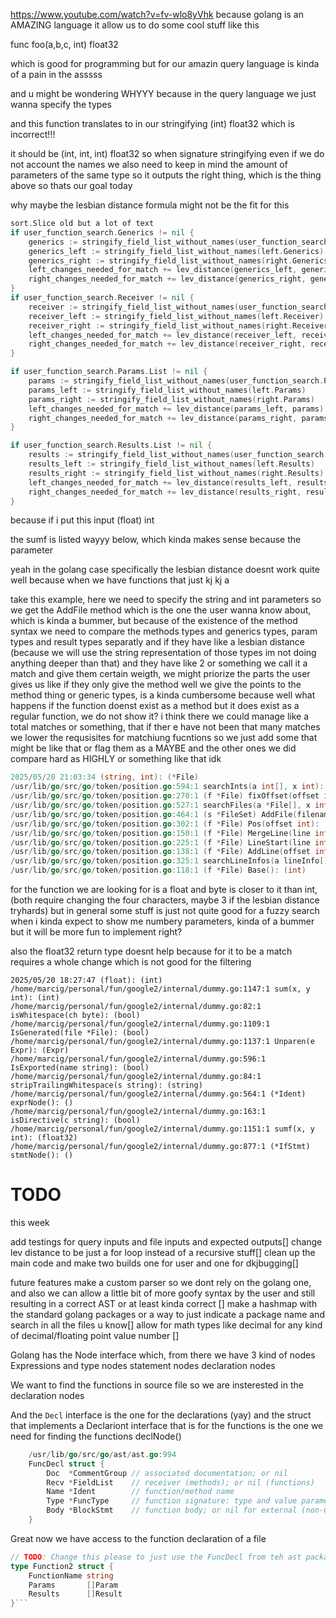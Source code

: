 https://www.youtube.com/watch?v=fv-wlo8yVhk
because golang is an AMAZING language it allow us to do some cool stuff like this

func foo(a,b,c, int) float32

which is good for programming but for our amazin query language is kinda of a pain in the asssss

and u might be wondering WHYYY
because in the query language we just wanna specify the types

and this function translates to in our stringifying
(int) float32
which is incorrect!!!

it should be 
(int, int, int) float32
so when signature stringifying even if we do not account the names we also need to keep in mind the amount of parameters of
the same type so it outputs the right thing, which is the thing above
so thats our goal today

why maybe the lesbian distance formula might not be the fit for this

```go
sort.Slice old but a lot of text
if user_function_search.Generics != nil {
	generics := stringify_field_list_without_names(user_function_search.Generics)
	generics_left := stringify_field_list_without_names(left.Generics)
	generics_right := stringify_field_list_without_names(right.Generics)
	left_changes_needed_for_match += lev_distance(generics_left, generics)
	right_changes_needed_for_match += lev_distance(generics_right, generics)
}
if user_function_search.Receiver != nil {
	receiver := stringify_field_list_without_names(user_function_search.Receiver)
	receiver_left := stringify_field_list_without_names(left.Receiver)
	receiver_right := stringify_field_list_without_names(right.Receiver)
	left_changes_needed_for_match += lev_distance(receiver_left, receiver)
	right_changes_needed_for_match += lev_distance(receiver_right, receiver)
}

if user_function_search.Params.List != nil {
	params := stringify_field_list_without_names(user_function_search.Params)
	params_left := stringify_field_list_without_names(left.Params)
	params_right := stringify_field_list_without_names(right.Params)
	left_changes_needed_for_match += lev_distance(params_left, params)
	right_changes_needed_for_match += lev_distance(params_right, params)
}

if user_function_search.Results.List != nil {
	results := stringify_field_list_without_names(user_function_search.Results)
	results_left := stringify_field_list_without_names(left.Results)
	results_right := stringify_field_list_without_names(right.Results)
	left_changes_needed_for_match += lev_distance(results_left, results)
	right_changes_needed_for_match += lev_distance(results_right, results)
}

```

because if i put this input (float) int

the sumf is listed wayyy below, which kinda makes sense because the parameter 

yeah in the golang case specifically the lesbian distance doesnt work quite well because when we have functions that just kj kj a

take this example, here we need to specify the string and int parameters so we get the AddFile method which is the one the user wanna know about, which is kinda a bummer, but because of the existence of the method syntax we need to compare the methods types and generics types, param types and result types separatly and if they have like a lesbian distance (because we will use the string representation of those types im not doing anything deeper than that) and they have like 2 or something we call it a match and give them certain weigth, we might priorize the parts the user gives us like if they only give the method well we give the points to the method thing or generic types, is a kinda cumbersome because well what happens if the function doenst exist as a method but it does exist as a regular function, we do not show it? i think there we could manage like a total matches or something, that if ther e have not been that many matches we lower the requsisites for matchiung fucntions so we just add some that might be like that or flag them as a MAYBE and the other ones we did compare hard as HIGHLY or something like that idk
```go
2025/05/20 21:03:34 (string, int): (*File) 
/usr/lib/go/src/go/token/position.go:594:1 searchInts(a int[], x int): (int) 
/usr/lib/go/src/go/token/position.go:270:1 (f *File) fixOffset(offset int): (int) 
/usr/lib/go/src/go/token/position.go:527:1 searchFiles(a *File[], x int): (int) 
/usr/lib/go/src/go/token/position.go:464:1 (s *FileSet) AddFile(filename string, base, size int): (*File) 
/usr/lib/go/src/go/token/position.go:302:1 (f *File) Pos(offset int): (Pos) 
/usr/lib/go/src/go/token/position.go:150:1 (f *File) MergeLine(line int): () 
/usr/lib/go/src/go/token/position.go:225:1 (f *File) LineStart(line int): (Pos) 
/usr/lib/go/src/go/token/position.go:138:1 (f *File) AddLine(offset int): () 
/usr/lib/go/src/go/token/position.go:325:1 searchLineInfos(a lineInfo[], x int): (int) 
/usr/lib/go/src/go/token/position.go:118:1 (f *File) Base(): (int) 
```

for the function we are looking for is a float and byte is closer to it than int, (both require changing the four characters, maybe 3 if the lesbian distance tryhards) but in general some stuff is just not quite good for a fuzzy search when i kinda expect to show me numbery parameters, kinda of a bummer but it will be more fun to implement right?

also the float32 return type doesnt help because for it to be a match requires a whole change which is not good for the filtering
```console
2025/05/20 18:27:47 (float): (int) 
/home/marcig/personal/fun/google2/internal/dummy.go:1147:1 sum(x, y int): (int) 
/home/marcig/personal/fun/google2/internal/dummy.go:82:1 isWhitespace(ch byte): (bool) 
/home/marcig/personal/fun/google2/internal/dummy.go:1109:1 IsGenerated(file *File): (bool) 
/home/marcig/personal/fun/google2/internal/dummy.go:1137:1 Unparen(e Expr): (Expr) 
/home/marcig/personal/fun/google2/internal/dummy.go:596:1 IsExported(name string): (bool) 
/home/marcig/personal/fun/google2/internal/dummy.go:84:1 stripTrailingWhitespace(s string): (string) 
/home/marcig/personal/fun/google2/internal/dummy.go:564:1 (*Ident) exprNode(): () 
/home/marcig/personal/fun/google2/internal/dummy.go:163:1 isDirective(c string): (bool) 
/home/marcig/personal/fun/google2/internal/dummy.go:1151:1 sumf(x, y int): (float32) 
/home/marcig/personal/fun/google2/internal/dummy.go:877:1 (*IfStmt) stmtNode(): () 
```

# TODO

this week

add testings for query inputs and file inputs and expected outputs[]
change lev distance to be just a for loop instead of a recursive stuff[]
clean up the main code and make two builds one for user and one for dkjbugging[]

future features
make a custom parser so we dont rely on the golang one, and also we can allow a little bit of more goofy syntax by the user and still resulting in a correct AST or at least kinda correct []
make a hashmap with the standard golang packages or a way to just indicate a package name and search in all the files u know[]
allow for math types like decimal for any kind of decimal/floating point  value number []




Golang has the Node interface which, from there we have 3 kind of nodes
        Expressions and type nodes
        statement nodes
        declaration nodes

We want to find the functions in source file so we are insterested in the declaration nodes


And the `Decl` interface is the one for the declarations (yay) and the struct that implements a Declariont interface that is for the functions is the one we need for finding the functions
declNode()

```go
    /usr/lib/go/src/go/ast/ast.go:994
	FuncDecl struct {
		Doc  *CommentGroup // associated documentation; or nil
		Recv *FieldList    // receiver (methods); or nil (functions)
		Name *Ident        // function/method name
		Type *FuncType     // function signature: type and value parameters, results, and position of "func" keyword
		Body *BlockStmt    // function body; or nil for external (non-Go) function
	}
```

Great now we have access to the function declaration of a file

```go
// TODO: Change this please to just use the FuncDecl from teh ast package
type Function2 struct {
	FunctionName string
	Params       []Param
	Results      []Result
}```
